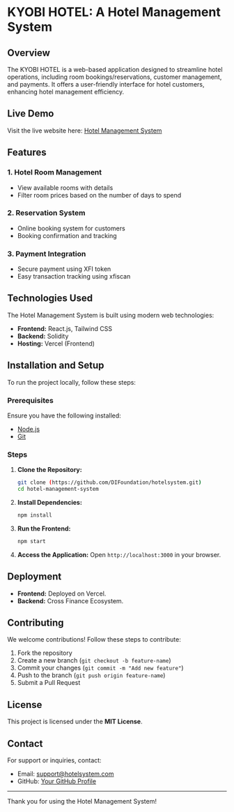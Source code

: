 # KYOBI HOTEL: A Hotel Management System

## Overview
The KYOBI HOTEL is a web-based application designed to streamline hotel operations, including room bookings/reservations, customer management, and payments. It offers a user-friendly interface for hotel customers, enhancing hotel management efficiency.

## Live Demo
Visit the live website here: [Hotel Management System](https://hotelsystem0.vercel.app/)

## Features
### 1. **Hotel Room Management**
   - View available rooms with details
   - Filter room prices based on the number of days to spend

### 2. **Reservation System**
   - Online booking system for customers
   - Booking confirmation and tracking

### 3. **Payment Integration**
   - Secure payment using XFI token
   - Easy transaction tracking using xfiscan

## Technologies Used
The Hotel Management System is built using modern web technologies:

- **Frontend:** React.js, Tailwind CSS
- **Backend:** Solidity
- **Hosting:** Vercel (Frontend)

## Installation and Setup
To run the project locally, follow these steps:

### Prerequisites
Ensure you have the following installed:
- [Node.js](https://nodejs.org/)
- [Git](https://git-scm.com/)

### Steps
1. **Clone the Repository:**
   ```bash
   git clone (https://github.com/DIFoundation/hotelsystem.git)
   cd hotel-management-system
   ```

2. **Install Dependencies:**
   ```bash
   npm install
   ```

4. **Run the Frontend:**
   ```bash
   npm start
   ```

5. **Access the Application:**
   Open `http://localhost:3000` in your browser.

## Deployment
- **Frontend:** Deployed on Vercel.
- **Backend:** Cross Finance Ecosystem.

## Contributing
We welcome contributions! Follow these steps to contribute:
1. Fork the repository
2. Create a new branch (`git checkout -b feature-name`)
3. Commit your changes (`git commit -m "Add new feature"`)
4. Push to the branch (`git push origin feature-name`)
5. Submit a Pull Request

## License
This project is licensed under the **MIT License**.

## Contact
For support or inquiries, contact:
- Email: support@hotelsystem.com
- GitHub: [Your GitHub Profile](https://github.com/DIFoundation)

---

Thank you for using the Hotel Management System!
